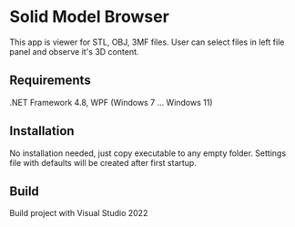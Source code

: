 # Solid Model Browser

This app is viewer for STL, OBJ, 3MF files.
User can select files in left file panel and observe it's 3D content.

## Requirements

.NET Framework 4.8, WPF (Windows 7 ... Windows 11)

## Installation

No installation needed, just copy executable to any empty folder. Settings file with defaults will be created after first startup.

## Build

Build project with Visual Studio 2022
